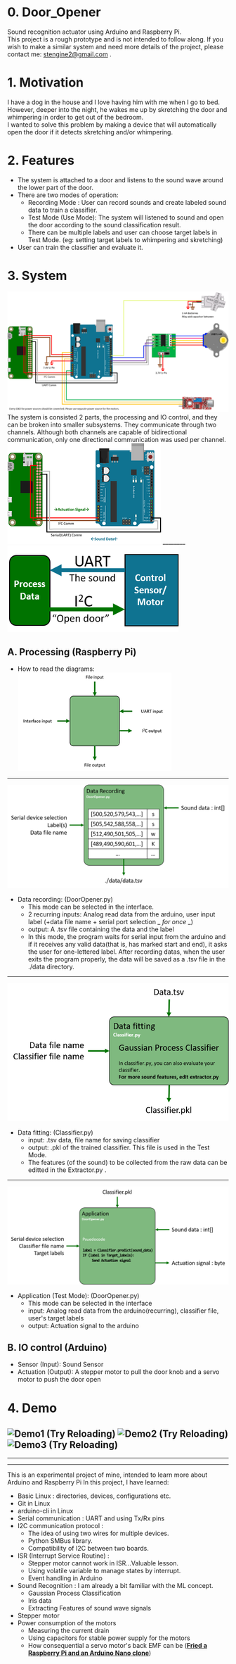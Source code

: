 # 0. Door_Opener
Sound recognition actuator using Arduino and Raspberry Pi.  
This project is a rough prototype and is not intended to follow along.
If you wish to make a similar system and need more details of the project, please contact me: stengine2@gmail.com .

# 1. Motivation
I have a dog in the house and I love having him with me when I go to bed. However, deeper into the night, he wakes me up by skretching the door and whimpering in order to get out of the bedroom.  
I wanted to solve this problem by making a device that will automatically open the door if it detects skretching and/or whimpering.

# 2. Features
- The system is attached to a door and listens to the sound wave around the lower part of the door.
- There are two modes of operation:
  - Recording Mode : User can record sounds and create labeled sound data to train a classifier.
  - Test Mode (Use Mode): The system will listened to sound and open the door according to the sound classification result.
  - There can be multiple labels and user can choose target labels in Test Mode. (eg: setting target labels to whimpering and skretching)
- User can train the classifier and evaluate it.

# 3. System  
![Connection Schematic (Try Reloading)](https://github.com/Mins0o/Door_Opener/raw/master/ForReadme/Connection_Schematic.png "Connection Schematic")  
The system is consisted 2 parts, the processing and IO control, and they can be broken into smaller subsystems. They communicate through two channels. Although both channels are capable of bidirectional communication, only one directional communication was used per channel.  
![Comm Detail (Try Reloading)](https://github.com/Mins0o/Door_Opener/raw/master/ForReadme/Comm_Detail.png "Comm Detail") \_\_\_\_\_\_\_\_ ![Comm Abstraction(Try Reloading)](https://github.com/Mins0o/Door_Opener/raw/master/ForReadme/Comm_Abstract.png "Comm Abstraction")
  ## A. Processing (Raspberry Pi) 
  - How to read the diagrams:  
  ![Processor diagram (Try Reloading)](https://github.com/Mins0o/Door_Opener/raw/master/ForReadme/Processor_diagram.png "Processor diagram")
  ---
  ![Data Recording (Try Reloading)](https://github.com/Mins0o/Door_Opener/raw/master/ForReadme/Data_Recording.png "Data Recording")  
  - Data recording: (DoorOpener.py)
    - This mode can be selected in the interface.
    - 2 recurring inputs: Analog read data from the arduino, user input label (+data file name + serial port selection _ *for once* _)
    - output: A .tsv file containing the data and the label
    - In this mode, the program waits for serial input from the arduino and if it receives any valid data(that is, has marked start and end), it asks the user for one-lettered label. After recording datas, when the user exits the program properly, the data will be saved as a .tsv file in the ./data directory.
  ---
  ![Data Fitting (Try Reloading)](https://github.com/Mins0o/Door_Opener/raw/master/ForReadme/Data_fitting.png "Data Fitting")  
  - Data fitting: (Classifier.py)
    - input: .tsv data, file name for saving classifier
    - output: .pkl of the trained classifier. This file is used in the Test Mode.
    - The features (of the sound) to be collected from the raw data can be editted in the Extractor.py .
  ---
  ![Application (Try Reloading)](https://github.com/Mins0o/Door_Opener/raw/master/ForReadme/Application.png "Application")
  - Application (Test Mode): (DoorOpener.py)
    - This mode can be selected in the interface
    - input: Analog read data from the arduino(recurring), classifier file, user's target labels
    - output: Actuation signal to the arduino
  ## B. IO control (Arduino)
  - Sensor (Input): Sound Sensor
  - Actuation (Output): A stepper motor to pull the door knob and a servo motor to push the door open

# 4. Demo
![Demo1 (Try Reloading)](https://github.com/Mins0o/Door_Opener/raw/master/ForReadme/Demo1.gif "Demo1") ![Demo2 (Try Reloading)](https://github.com/Mins0o/Door_Opener/raw/master/ForReadme/Demo2.gif "Demo2") ![Demo3 (Try Reloading)](https://github.com/Mins0o/Door_Opener/raw/master/ForReadme/Demo3.gif "Demo3")  
---
---
---
This is an experimental project of mine, intended to learn more about Arduino and Raspberry Pi
In this project, I have learned:
- Basic Linux : directories, devices, configurations etc.
- Git in Linux
- arduino-cli in Linux
- Serial communication : UART and using Tx/Rx pins
- I2C communication protocol : 
  - The idea of using two wires for multiple devices. 
  - Python SMBus library.
  - Compatibility of I2C between two boards.
- ISR (Interrupt Service Routine) : 
  - Stepper motor cannot work in ISR...Valuable lesson.
  - Using volatile variable to manage states by interrupt.
  - Event handling in Arduino
- Sound Recognition : I am already a bit familiar with the ML concept.
  - Gaussian Process Classification
  - Iris data
  - Extracting Features of sound wave signals
- Stepper motor
- Power consumption of the motors
  - Measuring the current drain
  - Using capacitors for stable power supply for the motors
  - How consequential a servo motor's back EMF can be ([**Fried a Raspberry Pi and an Arduino Nano clone**](https://www.reddit.com/r/raspberry_pi/comments/i181d8/dead_pi_most_aesthetic_but_dumbest_project_result/)\)

